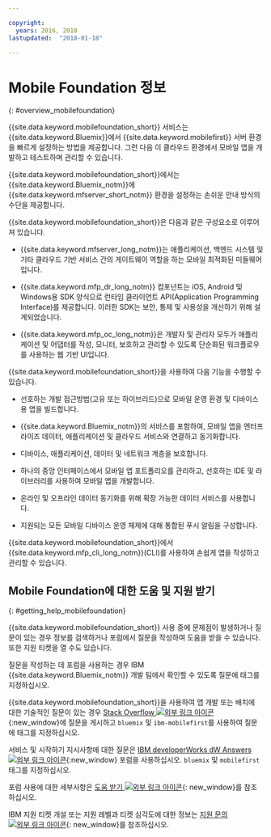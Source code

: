 ```yaml
---

copyright:
  years: 2016, 2018
lastupdated:  "2018-01-18"

---
```


#	Mobile Foundation 정보
{: #overview_mobilefoundation}

{{site.data.keyword.mobilefoundation_short}} 서비스는 {{site.data.keyword.Bluemix}}에서 {{site.data.keyword.mobilefirst}} 서버 환경을 빠르게 설정하는 방법을 제공합니다. 그런 다음 이 클라우드 환경에서 모바일 앱을 개발하고 테스트하며 관리할 수 있습니다. 

{{site.data.keyword.mobilefoundation_short}}에서는 {{site.data.keyword.Bluemix_notm}}에 {{site.data.keyword.mfserver_short_notm}} <!--in the {{site.data.keyword.containerlong}} --> 환경을 설정하는 손쉬운 안내 방식의 수단을 제공합니다.

{{site.data.keyword.mobilefoundation_short}}은 다음과 같은 구성요소로 이루어져 있습니다.

*	{{site.data.keyword.mfserver_long_notm}}는 애플리케이션, 백엔드 시스템 및 기타 클라우드 기반 서비스 간의 게이트웨이 역할을 하는 모바일 최적화된 미들웨어입니다.

*	{{site.data.keyword.mfp_dr_long_notm}} 컴포넌트는 iOS, Android 및 Windows용 SDK 양식으로 런타임 클라이언트 API(Application Programming Interface)를 제공합니다. 이러한 SDK는 보안, 통제 및 사용성을 개선하기 위해 설계되었습니다.

*	{{site.data.keyword.mfp_oc_long_notm}}은 개발자 및 관리자 모두가 애플리케이션 및 어댑터를 작성, 모니터, 보호하고 관리할 수 있도록 단순화된 워크플로우를 사용하는 웹 기반 UI입니다.

{{site.data.keyword.mobilefoundation_short}}을 사용하여 다음 기능을 수행할 수 있습니다.

*	선호하는 개발 접근방법(고유 또는 하이브리드)으로 모바일 운영 환경 및 디바이스용 앱을 빌드합니다.

*	{{site.data.keyword.Bluemix_notm}}의 서비스를 포함하여, 모바일 앱을 엔터프라이즈 데이터, 애플리케이션 및 클라우드 서비스와 연결하고 동기화합니다.

*	디바이스, 애플리케이션, 데이터 및 네트워크 계층을 보호합니다. 

*	하나의 중앙 인터페이스에서 모바일 앱 포트폴리오를 관리하고, 선호하는 IDE 및 라이브러리를 사용하여 모바일 앱을 개발합니다. 

*	온라인 및 오프라인 데이터 동기화를 위해 확장 가능한 데이터 서비스를 사용합니다. 

*	지원되는 모든 모바일 디바이스 운영 체제에 대해 통합된 푸시 알림을 구성합니다. 

{{site.data.keyword.mobilefoundation_short}}에서 {{site.data.keyword.mfp_cli_long_notm}}(CLI)를 사용하여 손쉽게 앱을 작성하고 관리할 수 있습니다.

<!--{{site.data.keyword.mobilefoundation_short}} service provisions a container in your space in {{site.data.keyword.Bluemix_notm}}. You can see the details of the container that is created, view the container performance, and access the server logs from your {{site.data.keyword.Bluemix_notm}} dashboard.-->

## Mobile Foundation에 대한 도움 및 지원 받기
{: #getting_help_mobilefoundation}

{{site.data.keyword.mobilefoundation_short}} 사용 중에 문제점이 발생하거나 질문이 있는 경우 정보를 검색하거나 포럼에서 질문을 작성하여 도움을 받을 수 있습니다. 또한 지원 티켓을 열 수도 있습니다. 

질문을 작성하는 데 포럼을 사용하는 경우 IBM {{site.data.keyword.Bluemix_notm}} 개발 팀에서 확인할 수 있도록 질문에 태그를 지정하십시오. 

{{site.data.keyword.mobilefoundation_short}}을 사용하여 앱 개발 또는 배치에 대한 기술적인 질문이 있는 경우 [Stack Overflow ![외부 링크 아이콘](../../icons/launch-glyph.svg "외부 링크 아이콘")](http://stackoverflow.com/search?q=ibm-mobilefirst+bluemix){:new_window}에 질문을 게시하고 `bluemix` 및 `ibm-mobilefirst`를 사용하여 질문에 태그를 지정하십시오. 

서비스 및 시작하기 지시사항에 대한 질문은 [IBM developerWorks dW Answers ![외부 링크 아이콘](../../icons/launch-glyph.svg "외부 링크 아이콘")](https://developer.ibm.com/answers/topics/mobilefirst/?smartspace=bluemix){:new_window} 포럼을 사용하십시오. `bluemix` 및 `mobilefirst` 태그를 지정하십시오. 

포럼 사용에 대한 세부사항은 [도움 받기 ![외부 링크 아이콘](../../icons/launch-glyph.svg "외부 링크 아이콘")](https://www.{DomainName}/docs/support/index.html#getting-help){: new_window}를 참조하십시오. 

IBM 지원 티켓 개설 또는 지원 레벨과 티켓 심각도에 대한 정보는 [지원 문의 ![외부 링크 아이콘](../../icons/launch-glyph.svg "외부 링크 아이콘")](https://www.{DomainName}/docs/support/index.html#contacting-support){: new_window}를 참조하십시오. 
